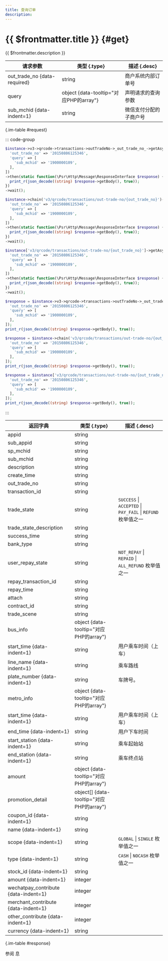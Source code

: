 ```yaml
---
title: 查询订单
description: 
---
```


# {{ $frontmatter.title }} {#get}

{{ $frontmatter.description }}

| 请求参数 | 类型 {.type} | 描述 {.desc}
| --- | --- | ---
| out_trade_no {data-required} | string | 商户系统内部订单号
| query | object {data-tooltip="对应PHP的array"} | 声明请求的查询参数
| sub_mchid {data-indent=1} | string | 微信支付分配的子商户号

{.im-table #request}

::: code-group

```php [异步纯链式]
$instance->v3->qrcode->transactions->outTradeNo->_out_trade_no_->getAsync([
  'out_trade_no' => '20150806125346',
  'query' => [
    'sub_mchid' => '1900000109',
  ],
])
->then(static function(\Psr\Http\Message\ResponseInterface $response) {
  print_r(json_decode((string) $response->getBody(), true));
})
->wait();
```

```php [异步声明式]
$instance->chain('v3/qrcode/transactions/out-trade-no/{out_trade_no}')->getAsync([
  'out_trade_no' => '20150806125346',
  'query' => [
    'sub_mchid' => '1900000109',
  ],
])
->then(static function(\Psr\Http\Message\ResponseInterface $response) {
  print_r(json_decode((string) $response->getBody(), true));
})
->wait();
```

```php [异步属性式]
$instance['v3/qrcode/transactions/out-trade-no/{out_trade_no}']->getAsync([
  'out_trade_no' => '20150806125346',
  'query' => [
    'sub_mchid' => '1900000109',
  ],
])
->then(static function(\Psr\Http\Message\ResponseInterface $response) {
  print_r(json_decode((string) $response->getBody(), true));
})
->wait();
```

```php [同步纯链式]
$response = $instance->v3->qrcode->transactions->outTradeNo->_out_trade_no_->get([
  'out_trade_no' => '20150806125346',
  'query' => [
    'sub_mchid' => '1900000109',
  ],
]);
print_r(json_decode((string) $response->getBody(), true));
```

```php [同步声明式]
$response = $instance->chain('v3/qrcode/transactions/out-trade-no/{out_trade_no}')->get([
  'out_trade_no' => '20150806125346',
  'query' => [
    'sub_mchid' => '1900000109',
  ],
]);
print_r(json_decode((string) $response->getBody(), true));
```

```php [同步属性式]
$response = $instance['v3/qrcode/transactions/out-trade-no/{out_trade_no}']->get([
  'out_trade_no' => '20150806125346',
  'query' => [
    'sub_mchid' => '1900000109',
  ],
]);
print_r(json_decode((string) $response->getBody(), true));
```

:::

| 返回字典 | 类型 {.type} | 描述 {.desc}
| --- | --- | ---
| appid | string | 
| sub_appid | string | 
| sp_mchid | string | 
| sub_mchid | string | 
| description | string | 
| create_time | string | 
| out_trade_no | string | 
| transaction_id | string | 
| trade_state | string | `SUCCESS` \| `ACCEPTED` \| `PAY_FAIL` \| `REFUND` 枚举值之一
| trade_state_description | string | 
| success_time | string | 
| bank_type | string | 
| user_repay_state | string | `NOT_REPAY` \| `REPAID` \| `ALL_REFUND` 枚举值之一
| repay_transaction_id | string | 
| repay_time | string | 
| attach | string | 
| contract_id | string | 
| trade_scene | string | 
| bus_info | object {data-tooltip="对应PHP的array"} | 
| start_time {data-indent=1} | string | 用户乘车时间（上车）
| line_name {data-indent=1} | string | 乘车路线
| plate_number {data-indent=1} | string | 车牌号。
| metro_info | object {data-tooltip="对应PHP的array"} | 
| start_time {data-indent=1} | string | 用户乘车时间（上车）
| end_time {data-indent=1} | string | 用户下车时间
| start_station {data-indent=1} | string | 乘车起始站
| end_station {data-indent=1} | string | 乘车终点站
| amount | object {data-tooltip="对应PHP的array"} | 
| promotion_detail | object[] {data-tooltip="对应PHP的array"} | 
| coupon_id {data-indent=1} | string | 
| name {data-indent=1} | string | 
| scope {data-indent=1} | string | `GLOBAL` \| `SINGLE` 枚举值之一
| type {data-indent=1} | string | `CASH` \| `NOCASH` 枚举值之一
| stock_id {data-indent=1} | string | 
| amount {data-indent=1} | integer | 
| wechatpay_contribute {data-indent=1} | integer | 
| merchant_contribute {data-indent=1} | integer | 
| other_contribute {data-indent=1} | integer | 
| currency {data-indent=1} | string | 

{.im-table #response}

参阅 息
